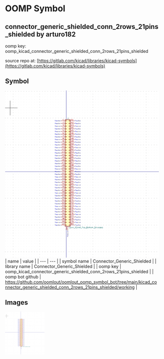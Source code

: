 # OOMP Symbol  
## connector_generic_shielded_conn_2rows_21pins_shielded  by arturo182  
  
oomp key: oomp_kicad_connector_generic_shielded_conn_2rows_21pins_shielded  
  
source repo at: [https://gitlab.com/kicad/libraries/kicad-symbols](https://gitlab.com/kicad/libraries/kicad-symbols)  
## Symbol  
  
[![working.png](working_600.png)](working.png)  
| name | value | 
| --- | --- | 
| symbol name | Connector_Generic_Shielded | 
| library name | Connector_Generic_Shielded | 
| oomp key | oomp_kicad_connector_generic_shielded_conn_2rows_21pins_shielded | 
| oomp bot github | https://github.com/oomlout/oomlout_oomp_symbol_bot/tree/main/kicad_connector_generic_shielded_conn_2rows_21pins_shielded/working | 
## Images  
  
[![working.png](working_140.png)](working.png)  
